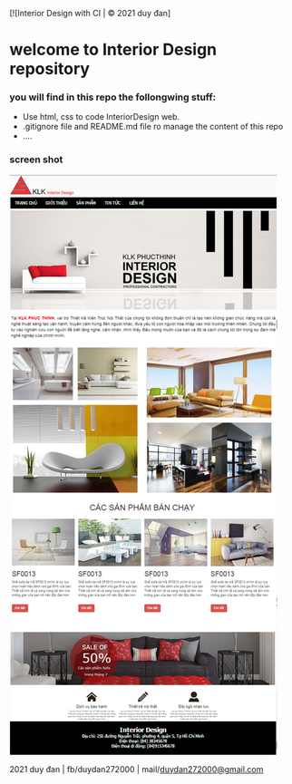 [![Interior Design with CI | © 2021 duy đan]
# welcome to Interior Design repository

### you will find in this repo the follongwing stuff:
* Use html, css to code InteriorDesign web.
* .gitignore file and README.md file ro manage the content of this repo
* ....

###  screen shot 
![JUnit with  TDD](https://github.com/DuyDan2706/InteriorDesign/blob/main/img/Index.jpg)

  2021 duy đan | fb/duydan272000 | mail/duydan272000@gmail.com